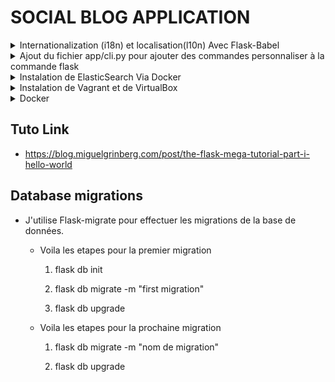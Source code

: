 # SOCIAL BLOG APPLICATION


<details>
<summary>Internationalization (i18n) et localisation(l10n) Avec Flask-Babel</summary>

- **Instalation et initialisation de Flask-Babel**

  - `pip install flask-babel`

  - importer `from flask_babel import _, lazy_gettext as _l` et ajouter _l("nom de la clef de traduction") dans un fichier .py et {{ _("nom de la clef de traduction") }} dans le template html

  - 

- **Configuration de Flask-Babel**

  - Creer le fichier `babel.cfg` dans le repertoire de l'application pour indiquer à `pybabel` quels fichiers doivent être analysés à la recherche de textes traduisibles exemples:
    [python: app/**.py]
    [jinja2: app/templates/**.html]

  - Executer la commande ``pybabel extract -F babel.cfg -k _l -o messages.pot .`` pour extraire les textes traduisibles; ça vas generere un fichier messages.pot

  - Executer la commande ``pybabel init -i messages.pot -d app/translations -l fr`` pour initialiser la traduction francaise; ca vas generer deux fichiers: messages.fr.po et messages.fr.mo dans un dossier translations

  - Une fois les fichier generer vous pouvez traduire le contenu du fichier messages.po et remplacer les "msgstr" par vos traductions manuellement ou utiliser des outis comme [Poedit](https://poedit.net) pour traduire le contenu du fichier messages.po

  - Executer la commande ``pybabel compile -d app/translations`` pour compiler les fichiers de traduction et mettre à jour le fichier messages.mo

- **Mettre à jour avec de nouvelles traductions**

  - Executer la commande ``pybabel extract -F babel.cfg -k _l -o messages.pot .`` puis ``pybabel update -i messages.pot -d app/translations`` pour mettre à jour les fichiers de traduction et mettre à jour le fichier messages.mo

</details>


<details>
<summary>Ajout du fichier app/cli.py pour ajouter des commandes personnaliser à la commande flask</summary>

- Ce fichier contient les commandes personnaliser pour le volet de traduction ajouter aux commandes de flask. Ces commandes seront accessible depuis le terminal et les voici.

  - `flask translate init LANG` pour ajouter une nouvelle langue
  - `flask translate update` pour mettre à jour tous les langues après avoir modifié les marqueurs de langage _() et _l()
  - `flask translate compile` pour compiler tous les depots de langues apres avoir modifie les marqueurs de langage _() et _l()

- Plus d'informations:

Console 
```
flask --help
Usage: flask [OPTIONS] COMMAND [ARGS]...

  A general utility script for Flask applications.

  An application to load must be given with the '--app' option, 'FLASK_APP'
  environment variable, or with a 'wsgi.py' or 'app.py' file in the current
  directory.

Options:
  -e, --env-file FILE   Load environment variables from this file, taking
                        precedence over those set by '.env' and '.flaskenv'.
                        Variables set directly in the environment take highest
                        precedence. python-dotenv must be installed.
  -A, --app IMPORT      The Flask application or factory function to load, in
                        the form 'module:name'. Module can be a dotted import
                        or file path. Name is not required if it is 'app',
                        'application', 'create_app', or 'make_app', and can be
                        'name(args)' to pass arguments.
  --debug / --no-debug  Set debug mode.
  --version             Show the Flask version.
  --help                Show this message and exit.

Commands:
  db         Perform database migrations.
  routes     Show the routes for the app.
  run        Run a development server.
  shell      Run a shell in the app context.

Commands:
  db         Perform database migrations.
  routes     Show the routes for the app.
  run        Run a development server.
  shell      Run a shell in the app context.
  ->translate  Translation and localization commands.<- Viens d'etre ajouter grace a app/cli.py
```
PUIS
```
flask translate --help
Usage: flask translate [OPTIONS] COMMAND [ARGS]...

  Translation and localization commands.

Options:
  --help  Show this message and exit.

Commands:
  compile  Compile all languages.
  init     Initialize a new language.
  update   Update all languages.
```
</details>

<details>
<summary>Instalation de ElasticSearch Via Docker</summary>

CMD : `docker run --name elasticsearch -d --rm -p 9200:9200 --memory="2GB" -e discovery.type=single-node -e xpack.security.enabled=false docker.elastic.co/elasticsearch/elasticsearch:9.0.3 `
</details>


<details>
<summary>Instalation de Vagrant et de VirtualBox</summary>

 1. Installer Vagrant depuis la doc officielle: https://www.vagrantup.com/downloads.html puis redemarrer le pc pour que les modifications soient prises en compte 
 2. Installer VirtualBox depuis la doc officielle : https://www.virtualbox.org/wiki/Downloads
 3. executer dans la console la commande vagrant init <nom du système d'exploitation> dans notre cas ``vagrant init ubuntu/jammy64``
 4. En cas de deconnexion les étapes pour ce reconnecter sont les suivantes:

    - `vagrant status`: Pour verifier si vagrant est bien installé et que la machine virtuelle est bien allumée ou non

    - `vagrant up`: Dans le cas ou la machine virtuelle n'est pas allumée, allumer la machine virtuelle

    - `vagrant ssh`: Pour se connecter au terminal de la machine virtuelle

    - `vagrant halt`: Pour arreter la machine virtuelle

    - `vagrant reload`: Dans le cas ou vous apportez des changement dans le fichier Vagrantfile, Pour redemarrer la machine virtuelle puis se connecter au terminal de la machine virtuelle avec la commande `vagrant ssh`

    > **ATTENTION** : 
    > - Pour pouvoir acceder deployer l'applicattion grace à la machine virtuelle, il faut aller dans la console vagrant et executer la commande `vagrant ssh` puis executer la commande `cd /project_name` pour acceder a l'application puis activer l'environment virtuelle `source venv/bin/activate` et enfin executer la commande  `gunicorn -b 0.0.0.0:8000 microblog:app` pour lancer l'application web
    >   Pour le cas ou l'application a deja ete cloner via git     
    > - Pour pouvoir acceder a l'application web sur la machine hote, il faut utiliser l'adresse suivante `http://192.168.56.10:8000` et desactiver le pare-feu ou autoriser l'acces aux port 8000 dans le pare-feu pour pouvoir acceder au site.

</details>

<details>
<summary> Docker </summary>

  - ## Installation manuel
    1. `docker build -t microblog:latest .`

    2. ``docker run --name microblog -d -p 8000:5000 --rm microblog:latest``

    3. `docker network create microblog-network`

    4. `docker run --name mysql -d -e MYSQL_RANDOM_ROOT_PASSWORD=yes -e MYSQL_DATABASE=microblog -e MYSQL_USER=microblog -e MYSQL_PASSWORD=<database-password> --network microblog-network mysql:latest`

    5. `docker run --name microblog-phpmyadmin --network microblog-network -d -e PMA_HOST=mysql -p 8080:80 phpmyadmin/phpmyadmin` (Optionel)

    6. `docker run --name elasticsearch -d --rm -p 9200:9200 -e discovery.type=single-node -e xpack.security.enabled=false --network microblog-network -t docker.elastic.co/elasticsearch/elasticsearch:8.11.1`

    7. `docker run --name microblog -d -p 8000:5000 --rm -e SECRET_KEY=you-will-never  -e MAIL_SERVER=smtp.googlemail.com -e MAIL_PORT=587 -e MAIL_USE_TLS=true -e MAIL_USERNAME=<your-gmail-username> -e MAIL_PASSWORD=<your-gmail-password> --network microblog-network -e DATABASE_URL=mysql+pymysql://microblog:<database-password>@mysql/microblog  microblog:latest `

    8. ### Vérifier l'état des conteneurs
    Utilisez cette commande pour vous assurer que tous les conteneurs nécessaires sont en cours d'exécution :

  `docker ps`

  - ## Relancement manuelle
    pour rerun les service au cas ou il on deja été installer et que vou avez fait autre chose juste resuivre toute les étapes de l'etape 2 jusqu'a 7 sauf le 3 ou juste faire

    `docker start mysql`

    `docker start elasticsearch`

    `docker start microblog`

  - ## Environement reproductible
    ### Commandes à utiliser :
      1. #### Lancer l'environnement complet :

      Avec Docker Compose, tu peux démarrer tous les services en même temps avec cette commande :

      `docker-compose up -d`

      Cette commande va télécharger les images si elles ne sont pas présentes, créer les conteneurs et les démarrer en arrière-plan.

      2. #### Vérifier l'état des conteneurs :

      Pour vérifier si tous les conteneurs sont bien lancés, utilise :
      
      ``docker-compose ps``

      3. #### Arrêter les conteneurs :

      Si tu souhaites arrêter tous les conteneurs (tout en gardant les données) :

      ``docker-compose down``

      Pour stopper sans supprimer les volumes ou les réseaux, utilise :

      ``docker-compose stop``

      4. #### Redémarrer les services :

      Pour redémarrer les services après un arrêt, tu peux utiliser :

      ``docker-compose restart``

      5. #### Voir les logs d'un service spécifique :

      Pour voir les logs d'un service particulier, comme l'application microblog, tu peux utiliser :

      ``docker-compose logs -f microblog``

      6. #### Supprimer les conteneurs et les volumes :

      Si tu veux tout supprimer, y compris les volumes (les données), utilise cette commande :

      ``docker-compose down -v``
      
</details>

## Tuto Link

- https://blog.miguelgrinberg.com/post/the-flask-mega-tutorial-part-i-hello-world



## Database migrations

- J'utilise Flask-migrate pour effectuer les migrations de la base de données. 


  - Voila les etapes pour la premier migration

    1. flask db init

    2. flask db migrate -m "first migration"

    3. flask db upgrade


  - Voila les etapes pour la prochaine migration

    1. flask db migrate -m "nom de migration"

    2. flask db upgrade
